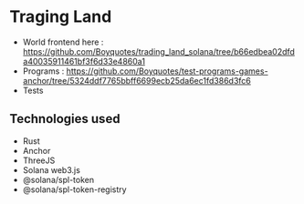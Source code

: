 
# Traging Land

- World frontend here : https://github.com/Boyquotes/trading_land_solana/tree/b66edbea02dfda40035911461bf3f6d33e4860a1
- Programs : https://github.com/Boyquotes/test-programs-games-anchor/tree/5324ddf7765bbff6699ecb25da6ec1fd386d3fc6
- Tests


## Technologies used
- Rust
- Anchor
- ThreeJS
- Solana web3.js
- @solana/spl-token
- @solana/spl-token-registry
